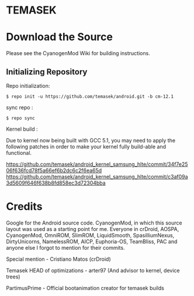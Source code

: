 TEMASEK
=======

Download the Source
===================

Please see the CyanogenMod Wiki for building instructions.

Initializing Repository
-----------------------

Repo initialization:

    $ repo init -u https://github.com/temasek/android.git -b cm-12.1


sync repo :

    $ repo sync

Kernel build :

Due to kernel now being built with GCC 5.1,
you may need to apply the following patches in order to make your kernel fully build-able and functional.

https://github.com/temasek/android_kernel_samsung_hlte/commit/34f7e2506f636fcd78f5a66ef6b2dc6c2f6ea65d
https://github.com/temasek/android_kernel_samsung_hlte/commit/c3af09a3d5609f646f638b8fd858ec3d72304bba


Credits
=======

Google for the Android source code. CyanogenMod, in which this source layout was used as a starting point for me. Everyone in crDroid, AOSPA, CyanogenMod, OmniROM, SlimROM, LiquidSmooth, SpasilliumNexus, DirtyUnicorns, NamelessROM, AICP, Euphoria-OS, TeamBliss, PAC and anyone else I forgot to mention for their commits.

Special mention - Cristiano Matos (crDroid)

Temasek HEAD of optimizations - arter97 (And advisor to kernel, device trees)

PartimusPrime - Official bootanimation creator for temasek builds
